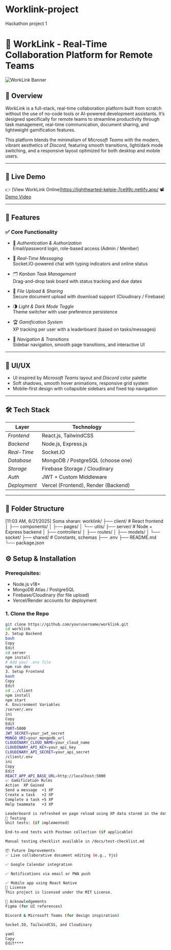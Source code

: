 # Worklink-project
Hackathon project 1
 # 💼 WorkLink - Real-Time Collaboration Platform for Remote Teams

![WorkLink Banner](https://yourdomain.com/banner-image.png) <!-- Optional banner -->

## 🚀 Overview

*WorkLink* is a full-stack, real-time collaboration platform built from scratch without the use of no-code tools or AI-powered development assistants. It’s designed specifically for remote teams to streamline productivity through task management, real-time communication, document sharing, and lightweight gamification features.

This platform blends the minimalism of *Microsoft Teams* with the modern, vibrant aesthetics of *Discord*, featuring smooth transitions, light/dark mode switching, and a responsive layout optimized for both desktop and mobile users.

---

## 🔗 Live Demo

👉 [View WorkLink Online]https://lighthearted-kelpie-7ce99c.netlify.app/
📽️ [Demo Video](https://your-demo-video.com)

---

## 📌 Features

### ✅ Core Functionality

- 🔐 *Authentication & Authorization*  
  Email/password login, role-based access (Admin / Member)

- 💬 *Real-Time Messaging*  
  Socket.IO-powered chat with typing indicators and online status

- 🗂️ *Kanban Task Management*  
  Drag-and-drop task board with status tracking and due dates

- 📎 *File Upload & Sharing*  
  Secure document upload with download support (Cloudinary / Firebase)

- 🌗 *Light & Dark Mode Toggle*  
  Theme switcher with user preference persistence

- 🏆 *Gamification System*  
  XP tracking per user with a leaderboard (based on tasks/messages)

- 🧭 *Navigation & Transitions*  
  Sidebar navigation, smooth page transitions, and interactive UI

---

## 🎨 UI/UX

- UI inspired by *Microsoft Teams* layout and *Discord* color palette
- Soft shadows, smooth hover animations, responsive grid system
- Mobile-first design with collapsible sidebars and fixed top navigation

---

## 🛠️ Tech Stack

| Layer           | Technology                      |
|----------------|----------------------------------|
| *Frontend*    | React.js, TailwindCSS            |
| *Backend*     | Node.js, Express.js              |
| *Real-Time*   | Socket.IO                        |
| *Database*    | MongoDB / PostgreSQL (choose one)|
| *Storage*     | Firebase Storage / Cloudinary    |
| *Auth*        | JWT + Custom Middleware          |
| *Deployment*  | Vercel (Frontend), Render (Backend) |

---

## 📁 Folder Structure
[11:03 AM, 6/21/2025] Soma sharan: worklink/
├── client/ # React frontend
│ ├── components/
│ ├── pages/
│ └── utils/
├── server/ # Node + Express backend
│ ├── controllers/
│ ├── routes/
│ ├── models/
│ └── socket/
├── shared/ # Constants, schemas
├── .env
├── README.md
└── package.json

## ⚙️ Setup & Installation

### Prerequisites:
- Node.js v18+
- MongoDB Atlas / PostgreSQL
- Firebase/Cloudinary (for file upload)
- Vercel/Render accounts for deployment

### 1. Clone the Repo
```bash
git clone https://github.com/yourusername/worklink.git
cd worklink
2. Setup Backend
bash
Copy
Edit
cd server
npm install
# Add your .env file
npm run dev
3. Setup Frontend
bash
Copy
Edit
cd ../client
npm install
npm start
4. Environment Variables
/server/.env
ini
Copy
Edit
PORT=5000
JWT_SECRET=your_jwt_secret
MONGO_URI=your_mongodb_url
CLOUDINARY_CLOUD_NAME=your_cloud_name
CLOUDINARY_API_KEY=your_api_key
CLOUDINARY_API_SECRET=your_api_secret
/client/.env
ini
Copy
Edit
REACT_APP_API_BASE_URL=http://localhost:5000
📈 Gamification Rules
Action	XP Gained
Send a message	+1 XP
Create a task	+2 XP
Complete a task	+5 XP
Help teammate	+3 XP

Leaderboard is refreshed on page reload using XP data stored in the database.
🧪 Testing
Unit tests: (if implemented)

End-to-end tests with Postman collection (if applicable)

Manual testing checklist available in /docs/test-checklist.md

📦 Future Improvements
✅ Live collaborative document editing (e.g., Yjs)

✅ Google Calendar integration

✅ Notifications via email or PWA push

✅ Mobile app using React Native
📜 License
This project is licensed under the MIT License.

🙌 Acknowledgements
Figma (for UI references)

Discord & Microsoft Teams (for design inspiration)

Socket.IO, TailwindCSS, and Cloudinary

yaml
Copy
Edit****
